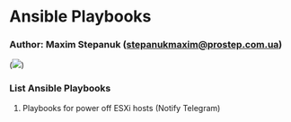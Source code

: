 # Ansible Playbooks

### Author: Maxim Stepanuk (stepanukmaxim@prostep.com.ua)

(![](https://www.google.com/imgres?imgurl=https%3A%2F%2Fe7.pngegg.com%2Fpngimages%2F801%2F466%2Fpng-clipart-ansible-devops-puppet-chef-configuration-management-becoming-a-chef-angle-text.png&tbnid=Mb7L86e8CmtWmM&vet=12ahUKEwjzk87YnIWEAxX48QIHHbr8CtgQMygCegQIARBO..i&imgrefurl=https%3A%2F%2Fwww.pngegg.com%2Fen%2Fsearch%3Fq%3Dansible&docid=3rPyACVL4mfqnM&w=900&h=500&q=ansible%20png&ved=2ahUKEwjzk87YnIWEAxX48QIHHbr8CtgQMygCegQIARBO))

### List Ansible Playbooks

1. Playbooks for power off ESXi hosts (Notify Telegram)
